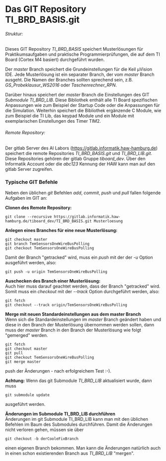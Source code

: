 # Das GIT Repository TI_BRD_BASIS.git
###### Struktur: 
Dieses GIT Repository *TI_BRD_BASIS* speichert Musterlösungen für Praktikumsaufgaben und praktische Programmierprüfungen, die auf dem TI Board (Cortex M4 basiert) durchgeführt wurden. 

Der *master* Branch speichert die Grundeinstellungen für die Keil µVision IDE. Jede Musterlösung ist ein separater Branch, der vom *master* Branch ausgeht. Die Namen der Branches sollten sprechend sein, z.B. *GS_Probeklausur_WS2016* oder *Taschenrechner_RPN*.

Darüber hinaus speichert der *master* Branch die Einstellungen des GIT *Submodule* *TI_BRD_LIB*. Diese Bibliothek enthält alle TI Board spezifischen Anpassungen wie zum Beispiel der Startup Code oder die Anpassungen für die Simulation. Weiterhin speichert die Bibliothek ergänzende C Module, wie zum Beispiel die TI Lib, das keypad Module und ein Module mit exemplarischen Einstellungen des Timer TIM2.

###### Remote Repository: 
Der gitlab Server des AI Labors (<https://gitlab.informatik.haw-hamburg.de>) speichert die remote  Repositories *TI_BRD_BASIS.git* und *TI_BRD_LIB.git*. Diese Repositories gehören der gitlab Gruppe *tiboard_dev*. Über den Informatik Account oder die *abc123* Kennung der HAW kann man auf den gitlab Server zugreifen. 

### Typische GIT Befehle

Neben den üblichen *git* Befehlen *add*, *commit*, *push* und *pull* fallen folgende Aufgaben im GIT an:

**Clonen des Remote Repository:**

	git clone --recursive https://gitlab.informatik.haw-hamburg.de/tiboard_dev/TI_BRD_BASIS.git Musterloesung

**Anlegen eines Branches für eine neue Musterlösung:**

	git checkout master
	git branch TemSensorsOneWireBusPolling
	git checkout TemSensorsOneWireBusPolling 

Damit der Branch "getracked" wird, muss ein *push* mit der der *-u* Option ausgeführt werden, also:

	git push -u origin TemSensorsOneWireBusPolling 

**Auschecken des Branch einer Musterlösung:**
<br />
Auch hier muss darauf geachtet werden, dass der Branch "getracked" wird. Somit muss ein *checkout* mit der *-\-track* Option durchgeführt werden, also:

	git fetch
	git checkout --track origin/TemSensorsOneWireBusPolling

**Merge mit neuen Standardeinstellungen aus dem master Branch**
<br />
Wenn sich die Standardeinstellungen im *master* Branch geändert haben und diese in den Branch der Musterlösung übernommen werden sollen, dann muss der *master* Branch in den Branch der Musterlösung wie folgt "gemerged" werden.

	git fetch
	git checkout master
	git pull
	git checkout TemSensorsOneWireBusPolling
	git merge master

push der Änderungen - nach erfolgreichem Test :-). 

**Achtung:** Wenn das git Submodule *TI_BRD_LIB* aktualisiert wurde, dann muss

	git submodule update

ausgeführt werden.

**Änderungen im Submodule TI_BRD_LIB durchführen**
<br />
Änderungen im git Submodule TI_BRD_LIB kann man mit den üblichen Befehlen im Baum des Submodules durchführen. Damit die Änderungen nicht verloren gehen, müssen sie über

	git checkout -b derCooleFixBranch

einen eigenen Branch bekommen. Man kann die Änderungen natürlich auch in einen schon existierenden Branch aus *TI_BRD_LIB* "mergen".